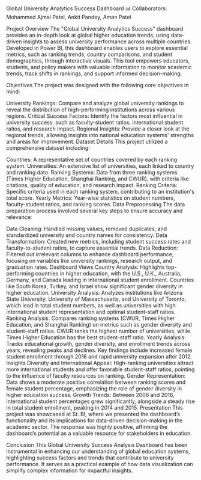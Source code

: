 Global University Analytics Success Dashboard 📊
Collaborators: Mohammed Ajmal Patel, Ankit Pandey, Aman Patel

Project Overview
The "Global University Analytics Success" dashboard provides an in-depth look at global higher education trends, using data-driven insights to assess university performance across multiple countries. Developed in Power BI, this dashboard enables users to explore essential metrics, such as ranking trends, country comparisons, and student demographics, through interactive visuals. This tool empowers educators, students, and policy makers with valuable information to monitor academic trends, track shifts in rankings, and support informed decision-making.

Objectives
The project was designed with the following core objectives in mind:

University Rankings: Compare and analyze global university rankings to reveal the distribution of high-performing institutions across various regions.
Critical Success Factors: Identify the factors most influential in university success, such as faculty-student ratios, international student ratios, and research impact.
Regional Insights: Provide a closer look at the regional trends, allowing insights into national education systems' strengths and areas for improvement.
Dataset Details
This project utilized a comprehensive dataset including:

Countries: A representative set of countries covered by each ranking system.
Universities: An extensive list of universities, each linked to country and ranking data.
Ranking Systems: Data from three ranking systems (Times Higher Education, Shanghai Ranking, and CWUR), with criteria like citations, quality of education, and research impact.
Ranking Criteria: Specific criteria used in each ranking system, contributing to an institution's total score.
Yearly Metrics: Year-wise statistics on student numbers, faculty-student ratios, and ranking scores.
Data Preprocessing
The data preparation process involved several key steps to ensure accuracy and relevance:

Data Cleaning: Handled missing values, removed duplicates, and standardized university and country names for consistency.
Data Transformation: Created new metrics, including student success rates and faculty-to-student ratios, to capture essential trends.
Data Reduction: Filtered out irrelevant columns to enhance dashboard performance, focusing on variables like university rankings, research output, and graduation rates.
Dashboard Views
Country Analysis: Highlights top-performing countries in higher education, with the U.S., U.K., Australia, Germany, and Canada leading in international student enrollment. Countries like South Korea, Turkey, and Israel show significant gender diversity in higher education.
University Analysis: Analyzes institutions like Arizona State University, University of Massachusetts, and University of Toronto, which lead in total student numbers, as well as universities with high international student representation and optimal student-staff ratios.
Ranking Analysis: Compares ranking systems (CWUR, Times Higher Education, and Shanghai Ranking) on metrics such as gender diversity and student-staff ratios. CWUR ranks the highest number of universities, while Times Higher Education has the best student-staff ratio.
Yearly Analysis: Tracks educational growth, gender diversity, and enrollment trends across years, revealing peaks and declines. Key findings include increased female student enrollment through 2016 and rapid university expansion after 2012.
Insights
Diversity and International Appeal: High-ranking universities attract more international students and offer favorable student-staff ratios, pointing to the influence of faculty resources on ranking.
Gender Representation: Data shows a moderate positive correlation between ranking scores and female student percentage, emphasizing the role of gender diversity in higher education success.
Growth Trends: Between 2006 and 2016, international student percentages grew significantly, alongside a steady rise in total student enrollment, peaking in 2014 and 2015.
Presentation
This project was showcased at St. BI, where we presented the dashboard’s functionality and its implications for data-driven decision-making in the academic sector. The response was highly positive, affirming the dashboard’s potential as a valuable resource for stakeholders in education.

Conclusion
This Global University Success Analysis Dashboard has been instrumental in enhancing our understanding of global education systems, highlighting success factors and trends that contribute to university performance. It serves as a practical example of how data visualization can simplify complex information for impactful insights.

